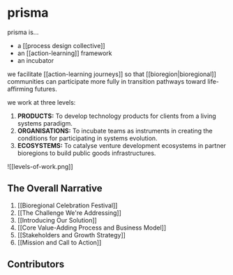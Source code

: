 # prisma

prisma is... 

- a [[process design collective]] 
- an [[action-learning]] framework 
- an incubator 

we facilitate [[action-learning journeys]] so that [[bioregion|bioregional]] communities can participate more fully in transition pathways toward life-affirming futures.

we work at three levels:

1. **PRODUCTS:** To develop technology products for clients from a living systems paradigm.
1. **ORGANISATIONS:** To incubate teams as instruments in creating the conditions for participating in systems evolution.
1. **ECOSYSTEMS:** To catalyse venture development ecosystems in partner bioregions to build public goods infrastructures.

![[levels-of-work.png]]

## The Overall Narrative

1. [[Bioregional Celebration Festival]]
3. [[The Challenge We're Addressing]]
4. [[Introducing Our Solution]]
5. [[Core Value-Adding Process and Business Model]]
6. [[Stakeholders and Growth Strategy]]
7. [[Mission and Call to Action]]

## Contributors

<canvas id="contributionsChart"></canvas>

<script src="https://cdn.jsdelivr.net/npm/chart.js"></script>
<script>
  // Brand color palette
  const brandColors = ["#cd5aff", "#8067ff", "#ef64ff", "#ff4b85"];

  // Function to get color from the brand palette, cycling through if there are more contributors than colors
  function getBrandColor(index) {
    return brandColors[index % brandColors.length];
  }

  fetch("contributions.json")
    .then(response => response.json())
    .then(data => {
      const ctx = document.getElementById('contributionsChart').getContext('2d');
      
      // Prepare the dataset for each contributor
      const chartData = {
        labels: [],  // Array to store months
        datasets: [] // Array to store the data for each contributor
      };

      // Loop through each contributor
      data.forEach((entry, index) => {
        const user = entry.user;
        const history = entry.history;

        // Fill in the labels (months) from the first contributor's data
        if (chartData.labels.length === 0) {
          chartData.labels = history.map(h => h.month);
        }

        // Prepare the data for each contributor
        const userCommits = history.map(h => h.commits);
        chartData.datasets.push({
          label: user,
          data: userCommits,
          fill: false, // No filling under the line
          borderColor: getBrandColor(index), // Use brand color from the palette
          tension: 0.4 // Makes the line smooth
        });
      });

      // Create the chart
      new Chart(ctx, {
        type: 'line', // Use a line chart
        data: chartData,
        options: {
          responsive: true,
          scales: {
            y: {
              beginAtZero: true, // Ensure the y-axis starts at 0
            }
          },
          plugins: {
            legend: {
              display: false // Hide the legend
            }
          }
        }
      });
    });
</script>
